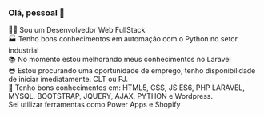### Olá, pessoal 👋
👩‍💻 Sou um Desenvolvedor Web FullStack </br>
🏭 Tenho bons conhecimentos em automação com o Python no setor industrial</br>
📚 No momento estou melhorando meus conhecimentos no Laravel</br>
😎 Estou procurando uma oportunidade de emprego, tenho disponibilidade de iniciar imediatamente. CLT ou PJ.</br>
🧠 Tenho bons conhecimentos em: HTML5, CSS, JS ES6, PHP LARAVEL, MYSQL, BOOTSTRAP, JQUERY, AJAX, PYTHON e Wordpress.</br>
Sei utilizar ferramentas como Power Apps e Shopify</br>


